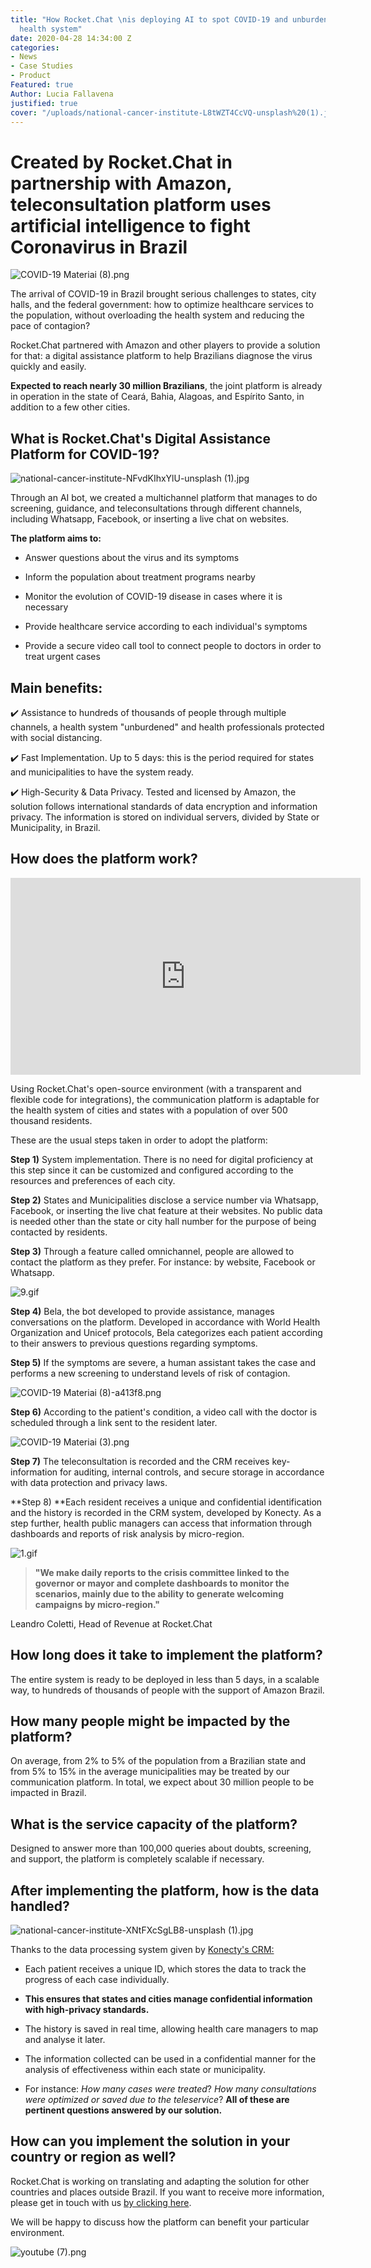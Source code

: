 ```yaml
---
title: "How Rocket.Chat \nis deploying AI to spot COVID-19 and unburden the Brazilian
  health system"
date: 2020-04-28 14:34:00 Z
categories:
- News
- Case Studies
- Product
Featured: true
Author: Lucia Fallavena
justified: true
cover: "/uploads/national-cancer-institute-L8tWZT4CcVQ-unsplash%20(1).jpg"
---
```


# Created by Rocket.Chat in partnership with Amazon, teleconsultation platform uses artificial intelligence to fight Coronavirus in Brazil

![COVID-19 Materiai (8).png](/uploads/COVID-19%20Materiai%20(8).png)

The arrival of COVID-19 in Brazil brought serious challenges to states, city halls, and the federal government: how to optimize healthcare services to the population, without overloading the health system and reducing the pace of contagion?

Rocket.Chat partnered with Amazon and other players to provide a solution for that: a digital assistance platform to help Brazilians diagnose the virus quickly and easily.

**Expected to reach nearly 30 million Brazilians**, the joint platform is already in operation in the state of Ceará, Bahia, Alagoas, and Espírito Santo, in addition to a few other cities.

## What is Rocket.Chat's Digital Assistance Platform for COVID-19?

![national-cancer-institute-NFvdKIhxYlU-unsplash (1).jpg](/uploads/national-cancer-institute-NFvdKIhxYlU-unsplash%20(1).jpg)

Through an AI bot, we created a multichannel platform that manages to do screening, guidance, and teleconsultations through different channels, including Whatsapp, Facebook, or inserting a live chat on websites.

**The platform aims to:**

* Answer questions about the virus and its symptoms

* Inform the population about treatment programs nearby

* Monitor the evolution of COVID-19 disease in cases where it is necessary

* Provide healthcare service according to each individual's symptoms

* Provide a secure video call tool to connect people to doctors in order to treat  urgent cases

## Main benefits:

✔️ Assistance to hundreds of thousands of people through multiple channels, a health system "unburdened" and health professionals protected with social distancing.

✔️ Fast Implementation. Up to 5 days: this is the period required for states and municipalities to have the system ready.

✔️ High-Security & Data Privacy. Tested and licensed by Amazon, the solution follows international standards of data encryption and information privacy. The information is stored on individual servers, divided by State or Municipality, in Brazil.

## How does the platform work?

<iframe width="560" height="315" src="https://www.youtube.com/embed/uhAw_CS3bOY" frameborder="0" allow="accelerometer; autoplay; encrypted-media; gyroscope; picture-in-picture" allowfullscreen></iframe>

Using Rocket.Chat's open-source environment (with a transparent and flexible code for integrations), the communication platform is adaptable for the health system of cities and states with a population of over 500 thousand residents.

These are the usual steps taken in order to adopt the platform:

**Step 1)** System implementation. There is no need for digital proficiency at this step since it can be customized and configured according to the resources and preferences of each city.

**Step 2)** States and Municipalities disclose a service number via Whatsapp, Facebook, or inserting the live chat feature at their websites. No public data is needed other than the state or city hall number for the purpose of being contacted by residents.

**Step 3)** Through a feature called omnichannel, people are allowed to contact the platform as they prefer. For instance: by website, Facebook or Whatsapp.

![9.gif](/uploads/9.gif)

**Step 4)** Bela, the bot developed to provide assistance, manages conversations on the platform. Developed in accordance with World Health Organization and Unicef protocols, Bela categorizes each patient according to their answers to previous questions regarding symptoms.

**Step 5)** If the symptoms are severe, a human assistant takes the case and performs a new screening to understand levels of risk of contagion.

![COVID-19 Materiai (8)-a413f8.png](/uploads/COVID-19%20Materiai%20(8)-a413f8.png)

**Step 6)** According to the patient's condition, a video call with the doctor is scheduled through a link sent to the resident later.

![COVID-19 Materiai (3).png](/uploads/COVID-19%20Materiai%20(3).png)

**Step 7)** The teleconsultation is recorded and the CRM receives key-information for auditing, internal controls, and secure storage in accordance with data protection and privacy laws.

\*\*Step 8) \*\*Each resident receives a unique and confidential identification and the history is recorded in the CRM system, developed by Konecty. As a step further, health public managers can access that information through dashboards and reports of risk analysis by micro-region.

![1.gif](/uploads/1.gif)


> **"We make daily reports to the crisis committee linked to the governor or mayor and complete dashboards to monitor the scenarios, mainly due to the ability to generate welcoming campaigns by micro-region."**

Leandro Coletti, Head of Revenue at Rocket.Chat

## How long does it take to implement the platform?

The entire system is ready to be deployed in less than 5 days, in a scalable way, to hundreds of thousands of people with the support of Amazon Brazil.

## How many people might be impacted by the platform?

On average, from 2% to 5% of the population from a Brazilian state and from 5% to 15% in the average municipalities may be treated by our communication platform. In total, we expect about 30 million people to be impacted in Brazil.

## What is the service capacity of the platform?

Designed to answer more than 100,000 queries about doubts, screening, and support, the platform is completely scalable if necessary.

## After implementing the platform, how is the data handled?

![national-cancer-institute-XNtFXcSgLB8-unsplash (1).jpg](/uploads/national-cancer-institute-XNtFXcSgLB8-unsplash%20(1).jpg)

Thanks to the data processing system given by [Konecty's CRM:](https://konecty.com/)

* Each patient receives a unique ID, which stores the data to track the progress of each case individually. 

* **This ensures that states and cities manage confidential information with high-privacy standards.**

* The history is saved in real time, allowing health care managers to map and analyse it later.

* The information collected can be used in a confidential manner for the analysis of effectiveness within each state or municipality.

* For instance: *How many cases were treated*? *How many consultations were optimized or saved due to the teleservice*? **All of these are pertinent questions answered by our solution.**

## How can you implement the solution in your country or region as well?

Rocket.Chat is working on translating and adapting the solution for other countries and places outside Brazil. If you want to receive more information, please get in touch with us [by clicking here](https://rocket.chat/contact?utm_source=blog&utm_medium=banner&utm_campaign=covid-19).

We will be happy to discuss how the platform can benefit your particular environment.

![youtube (7).png](/uploads/youtube%20(7).png)